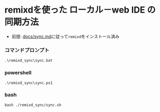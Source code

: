 # remixdを使った ローカル－web IDE の同期方法
* 前提: [docs/sync.md](./docs/sync.md)に従って`remixd`をインストール済み

### コマンドプロンプト
`.\remixd_sync\sync.bat`

### powershell
`.\remixd_sync\sync.ps1`

### bash
`bash ./remixd_sync/sync.sh`